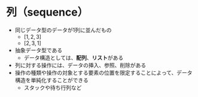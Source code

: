 # 列（sequence）

- 同じデータ型のデータが1列に並んだもの
    - $[1, 2, 3]$
    - $[2, 3, 1]$
- 抽象データ型である
    - データ構造としては、**配列**、**リスト**がある
- 列に対する操作には、データの挿入、参照、削除がある
- 操作の種類や操作の対象とする要素の位置を限定することによって、データ構造を単純化することができる
    - スタックや待ち行列など
